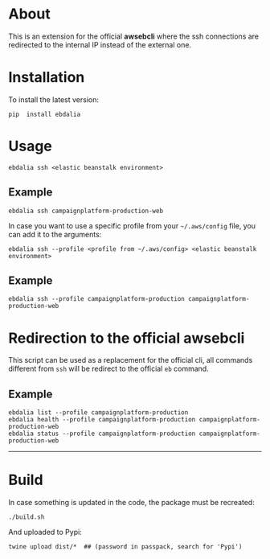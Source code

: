 # About

This is an extension for the official **awsebcli** where the ssh connections are redirected to the internal IP instead of the external one.

# Installation

To install the latest version:

```
pip  install ebdalia
```

# Usage

```
ebdalia ssh <elastic beanstalk environment>
```

## Example

```
ebdalia ssh campaignplatform-production-web
```

In case you want to use a specific profile from your `~/.aws/config` file, you can add it to the arguments:

```
ebdalia ssh --profile <profile from ~/.aws/config> <elastic beanstalk environment>
```

## Example

```
ebdalia ssh --profile campaignplatform-production campaignplatform-production-web
```

# Redirection to the official awsebcli

This script can be used as a replacement for the official cli, all commands different from `ssh` will be redirect to the official `eb` command.

## Example

```
ebdalia list --profile campaignplatform-production
ebdalia health --profile campaignplatform-production campaignplatform-production-web
ebdalia status --profile campaignplatform-production campaignplatform-production-web
```

---

# Build

In case something is updated in the code, the package must be recreated:

```
./build.sh
```

And uploaded to Pypi:

```
twine upload dist/*  ## (password in passpack, search for 'Pypi')
```

